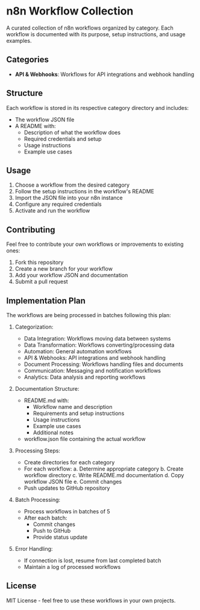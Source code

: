 # n8n Workflow Collection

A curated collection of n8n workflows organized by category. Each workflow is documented with its purpose, setup instructions, and usage examples.

## Categories

- **API & Webhooks**: Workflows for API integrations and webhook handling

## Structure

Each workflow is stored in its respective category directory and includes:
- The workflow JSON file
- A README with:
  - Description of what the workflow does
  - Required credentials and setup
  - Usage instructions
  - Example use cases

## Usage

1. Choose a workflow from the desired category
2. Follow the setup instructions in the workflow's README
3. Import the JSON file into your n8n instance
4. Configure any required credentials
5. Activate and run the workflow

## Contributing

Feel free to contribute your own workflows or improvements to existing ones:
1. Fork this repository
2. Create a new branch for your workflow
3. Add your workflow JSON and documentation
4. Submit a pull request

## Implementation Plan

The workflows are being processed in batches following this plan:

1. Categorization:
   - Data Integration: Workflows moving data between systems
   - Data Transformation: Workflows converting/processing data
   - Automation: General automation workflows
   - API & Webhooks: API integrations and webhook handling
   - Document Processing: Workflows handling files and documents
   - Communication: Messaging and notification workflows
   - Analytics: Data analysis and reporting workflows

2. Documentation Structure:
   - README.md with:
     * Workflow name and description
     * Requirements and setup instructions
     * Usage instructions
     * Example use cases
     * Additional notes
   - workflow.json file containing the actual workflow

3. Processing Steps:
   - Create directories for each category
   - For each workflow:
     a. Determine appropriate category
     b. Create workflow directory
     c. Write README.md documentation
     d. Copy workflow JSON file
     e. Commit changes
   - Push updates to GitHub repository

4. Batch Processing:
   - Process workflows in batches of 5
   - After each batch:
     * Commit changes
     * Push to GitHub
     * Provide status update

5. Error Handling:
   - If connection is lost, resume from last completed batch
   - Maintain a log of processed workflows

## License

MIT License - feel free to use these workflows in your own projects.
